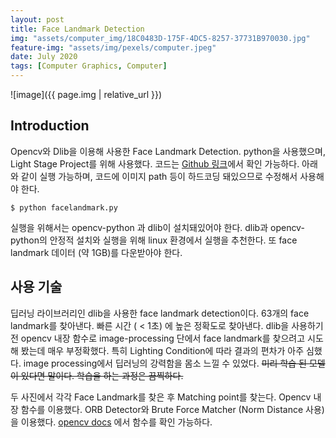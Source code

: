 ```yaml
---
layout: post
title: Face Landmark Detection
img: "assets/computer_img/18C0483D-175F-4DC5-8257-37731B970030.jpg"
feature-img: "assets/img/pexels/computer.jpeg"
date: July 2020
tags: [Computer Graphics, Computer]
---
```


![image]({{ page.img | relative_url }})

## Introduction

Opencv와 Dlib을 이용해 사용한 Face Landmark Detection. python을 사용했으며, Light Stage Project를 위해 사용했다.
코드는 [Github 링크](https://github.com/givenone/lightstage/blob/master/facelandmark.py)에서 확인 가능하다.
아래와 같이 실행 가능하며, 코드에 이미지 path 등이 하드코딩 돼있으므로 수정해서 사용해야 한다.

``` 
$ python facelandmark.py
```  

실행을 위해서는 opencv-python 과 dlib이 설치돼있어야 한다. dlib과 opencv-python의 안정적 설치와 실행을 위해 linux 환경에서 실행을 추천한다.
또 face landmark 데이터 (약 1GB)를 다운받아야 한다.

## 사용 기술

딥러닝 라이브러리인 dlib을 사용한 face landmark detection이다. 63개의 face landmark를 찾아낸다. 빠른 시간 ( < 1초) 에 높은 정확도로 찾아낸다.
dlib을 사용하기 전 opencv 내장 함수로 image-processing 단에서 face landmark를 찾으려고 시도해 봤는데 매우 부정확했다. 특히 Lighting Condition에 따라 결과의 편차가 아주 심했다. image processing에서 딥러닝의 강력함을 몸소 느낄 수 있었다. ~~미리 학습 된 모델이 있다면 말이다. 학습을 하는 과정은 끔찍하다.~~

두 사진에서 각각 Face Landmark를 찾은 후 Matching point를 찾는다. Opencv 내장 함수를 이용했다. ORB Detector와 Brute Force Matcher (Norm Distance 사용)을 이용했다. [opencv docs](https://opencv-python-tutroals.readthedocs.io/en/latest/py_tutorials/py_feature2d/py_matcher/py_matcher.html) 에서 함수를 확인 가능하다. 

